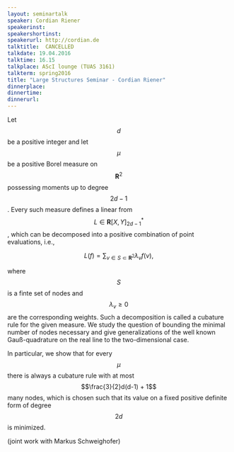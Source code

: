 ```yaml
---
layout: seminartalk
speaker: Cordian Riener
speakerinst: 
speakershortinst: 
speakerurl: http://cordian.de
talktitle:  CANCELLED
talkdate: 19.04.2016
talktime: 16.15
talkplace: AScI lounge (TUAS 3161)
talkterm: spring2016
title: "Large Structures Seminar - Cordian Riener"
dinnerplace: 
dinnertime: 
dinnerurl: 
---
```

Let $$d$$  be a positive integer and let $$\mu$$ be a positive Borel measure on
$$\mathbf{R}^2$$ possessing moments up to degree $$2d-1$$. Every such measure defines a linear from $$L\in\mathbf{R}[X,Y]_{2d-1}^*$$, which can be decomposed into a positive combination of point evaluations, i.e., 

$$L(f)=\sum_{v\in S\subset\mathbf{R}^2} \lambda_v f(v),$$ 

where $$S$$ is a finte set of  nodes and  $$\lambda_v\geq 0$$ are the corresponding  weights. Such a decomposition is called a cubature rule for the given measure. We study the question of bounding the minimal number of nodes necessary and give generalizations of the well known Gauß-quadrature on the real line to the two-dimensional case.  

In particular, we show that for every $$\mu$$ there is always a cubature rule with at
most $$\frac{3}{2}d(d-1) + 1$$ many nodes, which is chosen such that its value on a 
fixed positive definite form of degree $$2d$$ is minimized. 

(joint work with Markus Schweighofer) 
